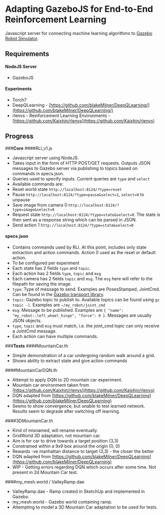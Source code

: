 # __Adapting GazeboJS for End-to-End Reinforcement Learning__ 

Javascript server for connecting machine learning algorithms to [Gazebo Robot Simulator](http://gazebosim.org/).

## __Requirements__ 

#### NodeJS Server 
* GazeboJS

#### Experiments 
* Torch7
* DeepQLearning - [https://github.com/blakeMilner/DeepQLearning/](https://github.com/blakeMilner/DeepQLearning/)
* rlenvs - Reinforcement Learning Environments - [https://github.com/Kaixhin/rlenvs](https://github.com/Kaixhin/rlenvs)


## __Progress__ 
###__Core__
####RLI_v1.js

* Javascript server using NodeJS. 
* Takes input in the form of HTTP POST/GET requests. Outputs JSON messages to Gazebo server via publishing to topics based on commands in specs.json.
* Queries used to specify inputs. Current queries are `type` and `select` 
* Available commands are:
 * Reset world state `http://localhost:8124/?type=reset`
 * Pause `http://localhost:8124/?type=pause&select=1`, `select=0` to unpause
 * Save image from camera 0 `http://localhost:8124/?type=image&select=0`
 * Request state `http://localhost:8124/?type=state&select=0`. The state is then sent as a response string which can be parsed in JSON.
 * Send action 1 `http://localhost:8124/?type=state&select=0`


#### specs.json
* Contains commands used by RLI. At this point, includes only state extraction and action commands. Action 0 used as the reset or default action. 
* To be configured per experiment
* Each state has 2 fields `type` and `topic`. 
* Each action has 2 fields `type`, `topic` and `msg`
* Each camera has 2 fields `topic` and `msg`. The `msg` here will refer to the filepath for saving the image.
* `type`: Type of message to send. Examples are PosesStamped, JointCmd. Can be found in the [Gazebo transport library](https://bitbucket.org/osrf/gazebo/src/8b0c2de0886a/gazebo/msgs/?at=gazebo_1.9).
* `topic`: Gazebo topic to publish to. Available topics can be found using `gz topic -l`. Examples are `~/my_robot/joint_cmd`
* `msg`: Message to be published. Examples are `{ "name": "my_robot::left_wheel_hinge", "force": 0 }`. Messages are usually JSON objects.
* `type`, `topic` and `msg` must match, i.e. the joint_cmd topic can only receive a JointCmd message.
* Each action can have multiple commands. 

###__Tests__
####MountainCar.th
* Simple demonstration of a car undergoing random walk around a grid. 
* Shows ability to extract state and give action commands

####MountainCarDQN.th
* Attempt to apply DQN to 2D mountain car experiment.
* Mountain car environment taken from [https://github.com/Kaixhin/rlenvs](https://github.com/Kaixhin/rlenvs)
* DQN adapted from [https://github.com/blakeMilner/DeepQLearning](https://github.com/blakeMilner/DeepQLearning)
* Seems to show convergence, but unable to test learned network. Results seem to degrade after switching off learning.

####3DMountainCar.th
* Kind of misnamed, will rename eventually.
* GridWorld 3D adaptation, not mountain car.
* Aim is for car to drive towards a target position (3,3)
* Constrained within a 9x9 box around the origin (0, 0)
* Rewards -ve manhattan distance to target (3,3) - the closer the better
* DQN adapted from [https://github.com/blakeMilner/DeepQLearning](https://github.com/blakeMilner/DeepQLearning)
* WIP - Getting errors regarding DQN which occurs after some time. Not present in 2d Mountain Car test.

####my_mesh.world / ValleyRamp.dae
* ValleyRamp.dae - Ramp created in SketchUp and implemented in Gazebo.
* my_mesh.world - Gazebo world containing ramp.
* Attempting to model a 3D Mountain Car adaptation to be used for tests.